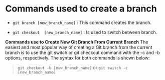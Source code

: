 # Commands used to create a branch 
- `git branch [new_branch_name]` : This command creates the branch.

- `git checkout  [new_branch_name]`  : Is used to switch between branch.

**Commands use to Create New Git Branch From Current Branch**
The easiest and most popular way of creating a Git branch from the current branch is to use the git switch or git checkout command with the -c and -b options, respectively. The syntax for both commands is shown below:

> `git checkout -b [new_branch_name]` or `git switch -c [new_branch_name]`